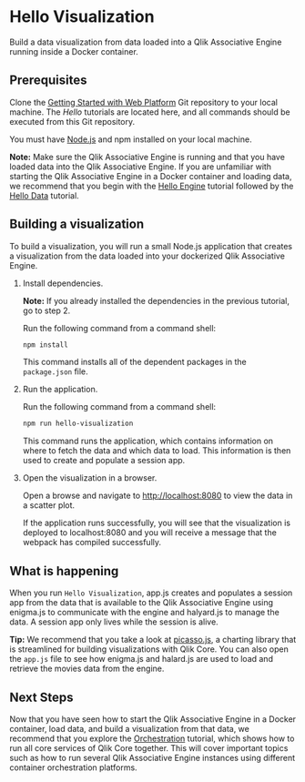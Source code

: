 # Hello Visualization

Build a data visualization from data loaded into a Qlik Associative Engine running inside a Docker container.

## Prerequisites

Clone the [Getting Started with Web Platform](https://github.com/qlik-ea/getting-started-with-web-platform) Git repository
to your local machine. The *Hello* tutorials are located here, and all commands should be executed from this Git repository.

You must have [Node.js](https://nodejs.org/en/) and npm installed on your local machine.

**Note:** Make sure the Qlik Associative Engine is running and that you have loaded data into the Qlik Associative Engine.
If you are unfamiliar with starting the Qlik Associative Engine in a Docker container and loading data,
we recommend that you begin with the [Hello Engine](./hello-engine.md) tutorial followed by the
[Hello Data](./hello-data.md) tutorial.

## Building a visualization

To build a visualization, you will run a small Node.js application
that creates a visualization from the data loaded into your dockerized Qlik Associative Engine.

1. Install dependencies.

    **Note:** If you already installed the dependencies in the previous tutorial, go to step 2.

    Run the following command from a command shell:

    ```bash
    npm install
    ```

    This command installs all of the dependent packages in the `package.json` file.

1. Run the application.

    Run the following command from a command shell:

    ```bash
    npm run hello-visualization
    ```

    This command runs the application, which contains information on where to fetch the data and which data to load.
    This information is then used to create and populate a session app.

1. Open the visualization in a browser.

    Open a browse and navigate to [http://localhost:8080](http://localhost:8080) to view the data in a scatter plot.

    If the application runs successfully,
    you will see that the visualization is deployed to localhost:8080
    and you will receive a message that the webpack has compiled successfully.

## What is happening

When you run `Hello Visualization`, app.js creates and populates a session app
from the data that is available to the Qlik Associative Engine using enigma.js
to communicate with the engine and halyard.js to manage the data.
A session app only lives while the session is alive.

**Tip:** We recommend that you take a look at [picasso.js](https://github.com/qlik-oss/picasso.js),
a charting library that is streamlined for building visualizations with Qlik Core.
You can also open the `app.js` file to see how enigma.js and halard.js are used
to load and retrieve the movies data from the engine.

## Next Steps

Now that you have seen how to start the Qlik Associative Engine in a Docker container,
load data, and build a visualization from that data,
we recommend that you explore the [Orchestration](./orchestration.md) tutorial,
which shows how to run all core services of Qlik Core together.
This will cover important topics such as how to run several Qlik Associative Engine instances using
different container orchestration platforms.
